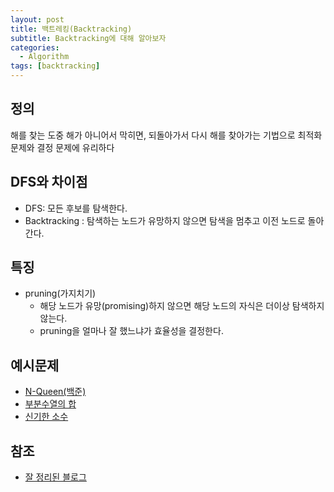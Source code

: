 ```yaml
---
layout: post
title: 백트레킹(Backtracking)
subtitle: Backtracking에 대해 알아보자
categories: 
  - Algorithm
tags: [backtracking]
---
```


## 정의
해를 찾는 도중 해가 아니어서 막히면, 되돌아가서 다시 해를 찾아가는 기법으로 최적화 문제와 결정 문제에 유리하다

## DFS와 차이점
- DFS: 모든 후보를 탐색한다.
- Backtracking : 탐색하는 노드가 유망하지 않으면 탐색을 멈추고 이전 노드로 돌아간다.

## 특징
- pruning(가지치기)
  - 해당 노드가 유망(promising)하지 않으면 해당 노드의 자식은 더이상 탐색하지 않는다.
  - pruning을 얼마나 잘 했느냐가 효율성을 결정한다.

## 예시문제
- [N-Queen(백준)](https://www.acmicpc.net/problem/9663)
- [부분수열의 합](https://www.acmicpc.net/problem/1182)
- [신기한 소수](https://www.acmicpc.net/problem/2023)

## 참조
- [잘 정리된 블로그](https://chanhuiseok.github.io/posts/algo-23/)
